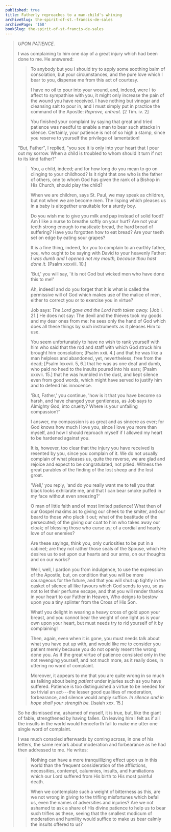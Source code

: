 ```yaml
---
published: true
title: Fatherly reproaches to a man-child's whining
archiveSlug: the-spirit-of-st.-francis-de-sales
archivePage: '168'
bookSlug: the-spirit-of-st-francis-de-sales
---
```


> *UPON PATIENCE.*
>
> I was complaining to him one day of a great injury which had been done to me. He answered:
>
>> To anybody but you I should try to apply some soothing balm of consolation, but your circumstances, and the pure love which I bear to you, dispense me from this act of courtesy.
>>
>> I have no oil to pour into your wound, and, indeed, were I to affect to sympathise with you, it might only increase the pain of the wound you have received. I have nothing but vinegar and cleansing salt to pour in, and I must simply put in practice the command of the Apostle: *Reprove, entreat.* [2 Tim. iv. 2]
>>
>> You finished your complaint by saying that great and tried patience was needful to enable a man to bear such attacks in silence. Certainly, your patience is not of so high a stamp, since you reserve to yourself the privilege of lamentation!
>
> "But, Father", I replied, "you see it is only into your heart that I pour out my sorrow. When a child is troubled to whom should it turn if not to its kind father?"
>
>> You, a child, indeed; and for how long do you mean to go on clinging to your childhood? Is it right that one who is the father of others, one to whom God has given the rank of a Bishop in His Church, should play the child?
>>
>> When we are children, says St. Paul, we may speak as children, but not when we are become men. The lisping which pleases us in a baby is altogether unsuitable for a sturdy boy.
>>
>> Do you wish me to give you milk and pap instead of solid food? Am I like a nurse to breathe softly on your hurt? Are not your teeth strong enough to masticate bread, the hard bread of suffering? Have you forgotten how to eat bread? Are your teeth set on edge by eating sour grapes?
>>
>> It is a fine thing, indeed, for you to complain to an earthly father, you, who ought to be saying with David to your heavenly Father: *I was dumb and I opened not my mouth, because thou hast done it.* [Psalm xxxviii. 10.]
>>
>> 'But,' you will say, 'it is not God but wicked men who have done this to me!'
>>
>> Ah, indeed! and do you forget that it is what is called the permissive will of God which makes use of the malice of men, either to correct you or to exercise you in virtue?
>>
>> Job says: *The Lord gave and the Lord hath taken away.* [Job i. 21.] He does not say: The devil and the thieves took my goods and my dear ones from me: he sees only the hand of God which does all these things by such instruments as it pleases Him to use.
>>
>> You seem unfortunately to have no wish to rank yourself with him who said that the rod and staff with which God struck him brought him consolation; [Psalm xxii. 4.] and that he was like a man helpless and abandoned, yet, nevertheless, free from the dead; [Psalm lxxxvii. 5, 6.] that he was as one deaf and dumb, who paid no heed to the insults poured into his ears; [Psalm xxxvii. 15.] that he was humbled in the dust, and kept silence even from good words, which might have served to justify him and to defend his innocence.
>>
>> 'But, Father,' you continue, 'how is it that you have become so harsh, and have changed your gentleness, as Job says to Almighty God, into cruelty? Where is your unfailing compassion?'
>>
>> I answer, my compassion is as great and as sincere as ever; for God knows how much I love you, since I love you more than myself, and how I should reproach myself if I allowed my heart to be hardened against you.
>>
>> It is, however, too clear that the injury you have received is resented by you, since you complain of it. We do not usually complain of what pleases us, quite the reverse, we are glad and rejoice and expect to be congratulated, not pitied. Witness the great parables of the finding of the lost sheep and the lost groat.
>>
>> 'Well,' you reply, 'and do you really want me to tell you that black looks exhilarate me, and that I can bear smoke puffed in my face without even sneezing?'
>>
>> O man of little faith and of most limited patience! What then of our Gospel maxims as to giving our cheek to the smiter, and our beard to those who pluck it out; what of the beatitude of the persecuted; of the giving our coat to him who takes away our cloak; of blessing those who curse us; of a cordial and hearty love of our enemies? 
>>
>> Are these sayings, think you, only curiosities to be put in a cabinet; are they not rather those seals of the Spouse, which He desires us to set upon our hearts and our arms, on our thoughts and on our works?
>>
>> Well, well, I pardon you from indulgence, to use the expression of the Apostle, but, on condition that you will be more courageous for the future, and that you will shut up tightly in the casket of silence all like favours which God sends to you, so as not to let their perfume escape, and that you will render thanks in your heart to our Father in Heaven, Who deigns to bestow upon you a tiny splinter from the Cross of His Son.
>>
>> What! you delight in wearing a heavy cross of gold upon your breast, and you cannot bear the weight of one light as is your own upon your heart, but must needs try to rid yourself of it by complaining!
>>
>> Then, again, even when it is gone, you must needs talk about what you have put up with, and would like me to consider you patient merely because you do not openly resent the wrong done you. As if the great virtue of patience consisted only in the not revenging yourself, and not much more, as it really does, in uttering no word of complaint.
>>
>> Moreover, it appears to me that you are quite wrong in so much as talking about being *patient* under injuries such as you have suffered. Patience is too distinguished a virtue to be needed for so trivial an act---the lesser good qualities of moderation, forbearance, and silence would amply suffice. *In silence and in hope shall your strength be.* [Isaiah xxx. 15.]
>
> So he dismissed me, ashamed of myself, it is true, but, like the giant of fable, strengthened by having fallen. On leaving him I felt as if all the insults in the world would henceforth fail to make me utter one single word of complaint.
>
> I was much consoled afterwards by coming across, in one of his letters, the same remark about moderation and forbearance as he had then addressed to me. He writes:
>
>> Nothing can have a more tranquillizing effect upon us in this world than the frequent consideration of the afflictions, necessities, contempt, calumnies, insults, and humiliations which our Lord suffered from His birth to His most painful death.
>>
>> When we contemplate such a weight of bitterness as this, are we not wrong in giving to the trifling misfortunes which befall us, even the names of adversities and injuries? Are we not ashamed to ask a share of His divine patience to help us to bear such trifles as these, seeing that the smallest modicum of moderation and humility would suffice to make us bear calmly the insults offered to us?

